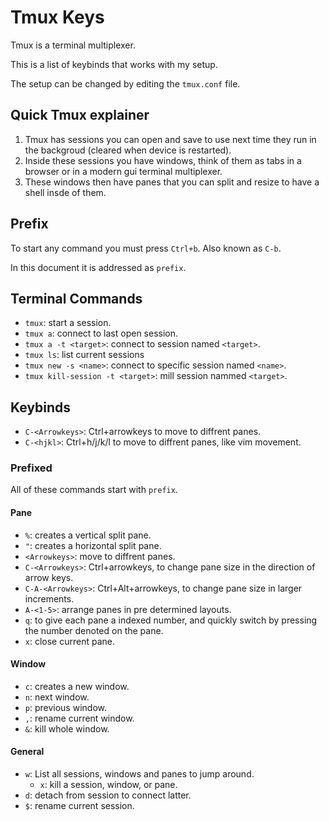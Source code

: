 # Tmux Keys
Tmux is a terminal multiplexer.

This is a list of keybinds that works with my setup.

The setup can be changed by editing the `tmux.conf` file.

## Quick Tmux explainer
1. Tmux has sessions you can open and save to use next time they run in the backgroud (cleared when device is restarted).
2. Inside these sessions you have windows, think of them as tabs in a browser or in a modern gui terminal multiplexer.
3. These windows then have panes that you can split and resize to have a shell insde of them.

## Prefix
To start any command you must press `Ctrl+b`. Also known as `C-b`.

In this document it is addressed as `prefix`.

## Terminal Commands
- `tmux`: start a session.
- `tmux a`: connect to last open session.
- `tmux a -t <target>`: connect to session named `<target>`.
- `tmux ls`: list current sessions
- `tmux new -s <name>`: connect to specific session named `<name>`.
- `tmux kill-session -t <target>`: mill session nammed `<target>`.

## Keybinds
- `C-<Arrowkeys>`: Ctrl+arrowkeys to move to diffrent panes.
- `C-<hjkl>`: Ctrl+h/j/k/l to move to diffrent panes, like vim movement.

### Prefixed
All of these commands start with `prefix`.
#### Pane
- `%`: creates a vertical split pane.
- `"`: creates a horizontal split pane.
- `<Arrowkeys>`: move to diffrent panes.
- `C-<Arrowkeys>`: Ctrl+arrowkeys, to change pane size in the direction of arrow keys.
- `C-A-<Arrowkeys>`: Ctrl+Alt+arrowkeys, to change pane size in larger increments.
- `A-<1-5>`: arrange panes in pre determined layouts.
- `q`: to give each pane a indexed number, and quickly switch by pressing the number denoted on the pane.
- `x`: close current pane.
#### Window
- `c`: creates a new window.
- `n`: next window.
- `p`: previous window.
- `,`: rename current window.
- `&`: kill whole window.
#### General
- `w`: List all sessions, windows and panes to jump around.
    - `x`: kill a session, window, or pane.
- `d`: detach from session to connect latter.
- `$`: rename current session.
